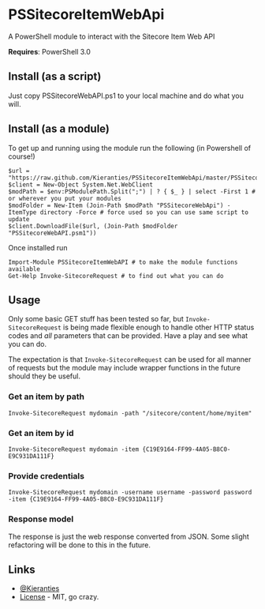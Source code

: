 PSSitecoreItemWebApi
================

A PowerShell module to interact with the Sitecore Item Web API

**Requires**: PowerShell 3.0

Install (as a script)
---------------------

Just copy PSSitecoreWebAPI.ps1 to your local machine and do what you will.

Install (as a module)
---------------------

To get up and running using the module run the following (in Powershell of course!)

    $url = "https://raw.github.com/Kieranties/PSSitecoreItemWebApi/master/PSSitecoreWebApi.ps1"
    $client = New-Object System.Net.WebClient
    $modPath = $env:PSModulePath.Split(";") | ? { $_ } | select -First 1 # or wherever you put your modules
    $modFolder = New-Item (Join-Path $modPath "PSSitecoreWebApi") -ItemType directory -Force # force used so you can use same script to update
    $client.DownloadFile($url, (Join-Path $modFolder "PSSitecoreWebAPI.psm1"))
 

Once installed run
    
    Import-Module PSSitecoreItemWebAPI # to make the module functions available
    Get-Help Invoke-SitecoreRequest # to find out what you can do
    
Usage
-----

Only some basic GET stuff has been tested so far, but `Invoke-SitecoreRequest` is being made flexible enough to handle other HTTP status codes and _all_ parameters that can be provided.
Have a play and see what you can do.

The expectation is that `Invoke-SitecoreRequest` can be used for all manner of requests but the module may include wrapper functions in the future should they be useful.

### Get an item by path
    Invoke-SitecoreRequest mydomain -path "/sitecore/content/home/myitem"

### Get an item by id
    Invoke-SitecoreRequest mydomain -item {C19E9164-FF99-4A05-B8C0-E9C931DA111F}
    
### Provide credentials
    Invoke-SitecoreRequest mydomain -username username -password password -item {C19E9164-FF99-4A05-B8C0-E9C931DA111F}
    
### Response model
The response is just the web response converted from JSON.  Some slight refactoring will be done to this in the future.

Links
-------
+ [@Kieranties]
+ [License] - MIT, go crazy.

[@Kieranties]: http://twitter.com/kieranties
[License]: http://kieranties.mit-license.org/

